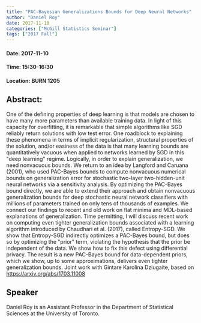 ```yaml
---
title: "PAC-Bayesian Generalizations Bounds for Deep Neural Networks"
author: "Daniel Roy"
date: 2017-11-10
categories: ["McGill Statistics Seminar"]
tags: ["2017 Fall"]
---
```


#### Date: 2017-11-10
#### Time: 15:30-16:30
#### Location: BURN 1205

## Abstract:


One of the defining properties of deep learning is that models are chosen to have many more parameters than available training data. In light of this capacity for overfitting, it is remarkable that simple algorithms like SGD reliably return solutions with low test error. One roadblock to explaining these phenomena in terms of implicit regularization, structural properties of the solution, and/or easiness of the data is that many learning bounds are quantitatively vacuous when applied to networks learned by SGD in this "deep learning" regime. Logically, in order to explain generalization, we need nonvacuous bounds. We return to an idea by Langford and Caruana (2001), who used PAC-Bayes bounds to compute nonvacuous numerical bounds on generalization error for stochastic two-layer two-hidden-unit neural networks via a sensitivity analysis. By optimizing the PAC-Bayes bound directly, we are able to extend their approach and obtain nonvacuous generalization bounds for deep stochastic neural network classifiers with millions of parameters trained on only tens of thousands of examples. We connect our findings to recent and old work on flat minima and MDL-based explanations of generalization. Time permitting, I will discuss recent work on computing even tighter generalization bounds associated with a learning algorithm introduced by Chaudhari et al. (2017), called Entropy-SGD. We show that Entropy-SGD indirectly optimizes a PAC-Bayes bound, but does so by optimizing the "prior" term, violating the hypothesis that the prior be independent of the data. We show how to fix this defect using differential privacy. The result is a new PAC-Bayes bound for data-dependent priors, which we show, up to some approximations, delivers even tighter generalization bounds. Joint work with Gintare Karolina Dziugaite, based on https://arxiv.org/abs/1703.11008







## Speaker

Daniel Roy is an Assistant Professor in the Department of Statistical Sciences at the University of Toronto.
